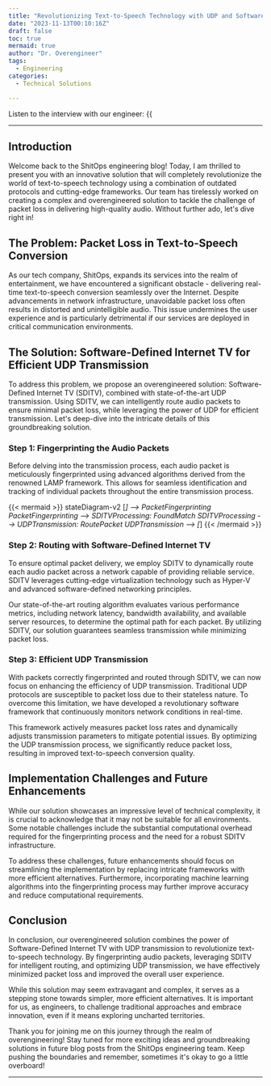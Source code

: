 ```yaml
---
title: "Revolutionizing Text-to-Speech Technology with UDP and Software-Defined Internet TV"
date: "2023-11-13T00:10:16Z"
draft: false
toc: true
mermaid: true
author: "Dr. Overengineer"
tags:
  - Engineering
categories:
  - Technical Solutions

---
```


Listen to the interview with our engineer: {{<audio src="https://s3.chaops.de/shitops/podcasts/revolutionizing-text-to-speech-technology-with-udp-and-software-defined-internet-tv.mp3" class="audio">}}

---

## Introduction

Welcome back to the ShitOps engineering blog! Today, I am thrilled to present you with an innovative solution that will completely revolutionize the world of text-to-speech technology using a combination of outdated protocols and cutting-edge frameworks. Our team has tirelessly worked on creating a complex and overengineered solution to tackle the challenge of packet loss in delivering high-quality audio. Without further ado, let's dive right in!

## The Problem: Packet Loss in Text-to-Speech Conversion

As our tech company, ShitOps, expands its services into the realm of entertainment, we have encountered a significant obstacle - delivering real-time text-to-speech conversion seamlessly over the Internet. Despite advancements in network infrastructure, unavoidable packet loss often results in distorted and unintelligible audio. This issue undermines the user experience and is particularly detrimental if our services are deployed in critical communication environments.

## The Solution: Software-Defined Internet TV for Efficient UDP Transmission

To address this problem, we propose an overengineered solution: Software-Defined Internet TV (SDITV), combined with state-of-the-art UDP transmission. Using SDITV, we can intelligently route audio packets to ensure minimal packet loss, while leveraging the power of UDP for efficient transmission. Let's deep-dive into the intricate details of this groundbreaking solution.

### Step 1: Fingerprinting the Audio Packets

Before delving into the transmission process, each audio packet is meticulously fingerprinted using advanced algorithms derived from the renowned LAMP framework. This allows for seamless identification and tracking of individual packets throughout the entire transmission process.

{{< mermaid >}}
stateDiagram-v2
    [*] --> PacketFingerprinting
    PacketFingerprinting --> SDITVProcessing: FoundMatch
    SDITVProcessing --> UDPTransmission: RoutePacket
    UDPTransmission --> [*]
{{< /mermaid >}}

### Step 2: Routing with Software-Defined Internet TV

To ensure optimal packet delivery, we employ SDITV to dynamically route each audio packet across a network capable of providing reliable service. SDITV leverages cutting-edge virtualization technology such as Hyper-V and advanced software-defined networking principles.

Our state-of-the-art routing algorithm evaluates various performance metrics, including network latency, bandwidth availability, and available server resources, to determine the optimal path for each packet. By utilizing SDITV, our solution guarantees seamless transmission while minimizing packet loss.

### Step 3: Efficient UDP Transmission

With packets correctly fingerprinted and routed through SDITV, we can now focus on enhancing the efficiency of UDP transmission. Traditional UDP protocols are susceptible to packet loss due to their stateless nature. To overcome this limitation, we have developed a revolutionary software framework that continuously monitors network conditions in real-time.

This framework actively measures packet loss rates and dynamically adjusts transmission parameters to mitigate potential issues. By optimizing the UDP transmission process, we significantly reduce packet loss, resulting in improved text-to-speech conversion quality.

## Implementation Challenges and Future Enhancements

While our solution showcases an impressive level of technical complexity, it is crucial to acknowledge that it may not be suitable for all environments. Some notable challenges include the substantial computational overhead required for the fingerprinting process and the need for a robust SDITV infrastructure.

To address these challenges, future enhancements should focus on streamlining the implementation by replacing intricate frameworks with more efficient alternatives. Furthermore, incorporating machine learning algorithms into the fingerprinting process may further improve accuracy and reduce computational requirements.

## Conclusion

In conclusion, our overengineered solution combines the power of Software-Defined Internet TV with UDP transmission to revolutionize text-to-speech technology. By fingerprinting audio packets, leveraging SDITV for intelligent routing, and optimizing UDP transmission, we have effectively minimized packet loss and improved the overall user experience.

While this solution may seem extravagant and complex, it serves as a stepping stone towards simpler, more efficient alternatives. It is important for us, as engineers, to challenge traditional approaches and embrace innovation, even if it means exploring uncharted territories.

Thank you for joining me on this journey through the realm of overengineering! Stay tuned for more exciting ideas and groundbreaking solutions in future blog posts from the ShitOps engineering team. Keep pushing the boundaries and remember, sometimes it's okay to go a little overboard!

---
